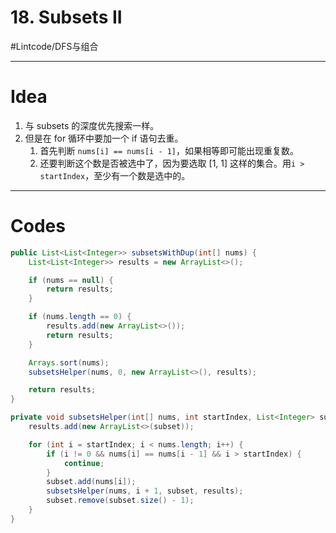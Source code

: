 # 18. Subsets II
#Lintcode/DFS与组合
- - - -
# Idea
1. 与 subsets 的深度优先搜索一样。
2. 但是在 for 循环中要加一个 if 语句去重。
	1. 首先判断 `nums[i] == nums[i - 1]`，如果相等即可能出现重复数。
	2. 还要判断这个数是否被选中了，因为要选取 [1, 1] 这样的集合。用`i > startIndex`，至少有一个数是选中的。
- - - -
# Codes
```java
public List<List<Integer>> subsetsWithDup(int[] nums) {
    List<List<Integer>> results = new ArrayList<>();

    if (nums == null) {
        return results;
    }

    if (nums.length == 0) {
        results.add(new ArrayList<>());
        return results;
    }

    Arrays.sort(nums);
    subsetsHelper(nums, 0, new ArrayList<>(), results);

    return results;
}

private void subsetsHelper(int[] nums, int startIndex, List<Integer> subset, List<List<Integer>> results) {
    results.add(new ArrayList<>(subset));

    for (int i = startIndex; i < nums.length; i++) {
        if (i != 0 && nums[i] == nums[i - 1] && i > startIndex) {
            continue;
        }
        subset.add(nums[i]);
        subsetsHelper(nums, i + 1, subset, results);
        subset.remove(subset.size() - 1);
    }
}
```